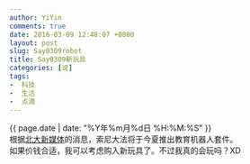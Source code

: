 ```yaml
---
author: YiYin
comments: true
date: 2016-03-09 12:48:07 +0800
layout: post
slug: Say0309robot
title: Say0309新玩具
categories: [说]
tags:
-  科技
-  生活
-  点滴
---
```

<div class="saying">
<div class="timestamp">{{ page.date | date: "%Y年%m月%d日 %H:%M:%S" }}</div>
根据<a href="http://www.looooker.com/archives/24621">北大新媒体</a>的消息，索尼大法将于今夏推出教育机器人套件。<br/>如果价钱合适，我可以考虑购入新玩具了。不过我真的会玩吗？XD
</div>
